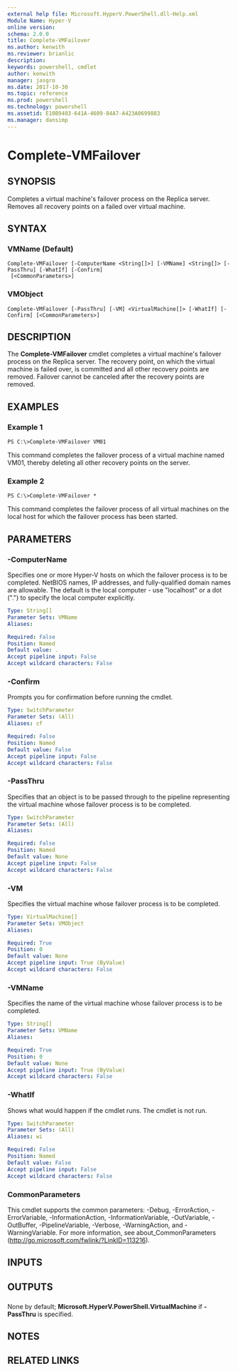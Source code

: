 ```yaml
---
external help file: Microsoft.HyperV.PowerShell.dll-Help.xml
Module Name: Hyper-V
online version: 
schema: 2.0.0
title: Complete-VMFailover
ms.author: kenwith
ms.reviewer: brianlic
description: 
keywords: powershell, cmdlet
author: kenwith
manager: jasgro
ms.date: 2017-10-30
ms.topic: reference
ms.prod: powershell
ms.technology: powershell
ms.assetid: E10B9403-641A-4609-84A7-A423A0699883
ms.manager: dansimp
---
```


# Complete-VMFailover

## SYNOPSIS
Completes a virtual machine's failover process on the Replica server.
Removes all recovery points on a failed over virtual machine.

## SYNTAX

### VMName (Default)
```
Complete-VMFailover [-ComputerName <String[]>] [-VMName] <String[]> [-PassThru] [-WhatIf] [-Confirm]
 [<CommonParameters>]
```

### VMObject
```
Complete-VMFailover [-PassThru] [-VM] <VirtualMachine[]> [-WhatIf] [-Confirm] [<CommonParameters>]
```

## DESCRIPTION
The **Complete-VMFailover** cmdlet completes a virtual machine's failover process on the Replica server.
The recovery point, on which the virtual machine is failed over, is committed and all other recovery points are removed.
Failover cannot be canceled after the recovery points are removed.

## EXAMPLES

### Example 1
```
PS C:\>Complete-VMFailover VM01
```

This command completes the failover process of a virtual machine named VM01, thereby deleting all other recovery points on the server.

### Example 2
```
PS C:\>Complete-VMFailover *
```

This command completes the failover process of all virtual machines on the local host for which the failover process has been started.

## PARAMETERS

### -ComputerName
Specifies one or more Hyper-V hosts on which the failover process is to be completed.
NetBIOS names, IP addresses, and fully-qualified domain names are allowable.
The default is the local computer - use "localhost" or a dot (".") to specify the local computer explicitly.

```yaml
Type: String[]
Parameter Sets: VMName
Aliases: 

Required: False
Position: Named
Default value: .
Accept pipeline input: False
Accept wildcard characters: False
```

### -Confirm
Prompts you for confirmation before running the cmdlet.

```yaml
Type: SwitchParameter
Parameter Sets: (All)
Aliases: cf

Required: False
Position: Named
Default value: False
Accept pipeline input: False
Accept wildcard characters: False
```

### -PassThru
Specifies that an object is to be passed through to the pipeline representing the virtual machine whose failover process is to be completed.

```yaml
Type: SwitchParameter
Parameter Sets: (All)
Aliases: 

Required: False
Position: Named
Default value: None
Accept pipeline input: False
Accept wildcard characters: False
```

### -VM
Specifies the virtual machine whose failover process is to be completed.

```yaml
Type: VirtualMachine[]
Parameter Sets: VMObject
Aliases: 

Required: True
Position: 0
Default value: None
Accept pipeline input: True (ByValue)
Accept wildcard characters: False
```

### -VMName
Specifies the name of the virtual machine whose failover process is to be completed.

```yaml
Type: String[]
Parameter Sets: VMName
Aliases: 

Required: True
Position: 0
Default value: None
Accept pipeline input: True (ByValue)
Accept wildcard characters: False
```

### -WhatIf
Shows what would happen if the cmdlet runs.
The cmdlet is not run.

```yaml
Type: SwitchParameter
Parameter Sets: (All)
Aliases: wi

Required: False
Position: Named
Default value: False
Accept pipeline input: False
Accept wildcard characters: False
```

### CommonParameters
This cmdlet supports the common parameters: -Debug, -ErrorAction, -ErrorVariable, -InformationAction, -InformationVariable, -OutVariable, -OutBuffer, -PipelineVariable, -Verbose, -WarningAction, and -WarningVariable. For more information, see about_CommonParameters (http://go.microsoft.com/fwlink/?LinkID=113216).

## INPUTS

## OUTPUTS

###  
None by default; **Microsoft.HyperV.PowerShell.VirtualMachine** if **-PassThru** is specified.

## NOTES

## RELATED LINKS

